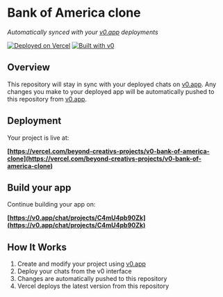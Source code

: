 # Bank of America clone

*Automatically synced with your [v0.app](https://v0.app) deployments*

[![Deployed on Vercel](https://img.shields.io/badge/Deployed%20on-Vercel-black?style=for-the-badge&logo=vercel)](https://vercel.com/beyond-creativs-projects/v0-bank-of-america-clone)
[![Built with v0](https://img.shields.io/badge/Built%20with-v0.app-black?style=for-the-badge)](https://v0.app/chat/projects/C4mU4pb90Zk)

## Overview

This repository will stay in sync with your deployed chats on [v0.app](https://v0.app).
Any changes you make to your deployed app will be automatically pushed to this repository from [v0.app](https://v0.app).

## Deployment

Your project is live at:

**[https://vercel.com/beyond-creativs-projects/v0-bank-of-america-clone](https://vercel.com/beyond-creativs-projects/v0-bank-of-america-clone)**

## Build your app

Continue building your app on:

**[https://v0.app/chat/projects/C4mU4pb90Zk](https://v0.app/chat/projects/C4mU4pb90Zk)**

## How It Works

1. Create and modify your project using [v0.app](https://v0.app)
2. Deploy your chats from the v0 interface
3. Changes are automatically pushed to this repository
4. Vercel deploys the latest version from this repository
